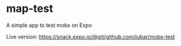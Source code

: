 # map-test
A simple app to test mobx on Expo

Live version: https://snack.expo.io/@git/github.com/iubar/mobx-test